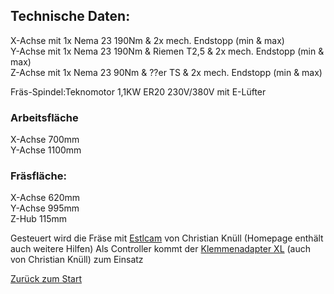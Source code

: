 ## Technische Daten:
X-Achse mit 1x Nema 23 190Nm & 2x mech. Endstopp (min & max)  
Y-Achse mit 1x Nema 23 190Nm & Riemen T2,5 & 2x mech. Endstopp (min & max)  
Z-Achse mit 1x Nema 23 90Nm & ??er TS & 2x mech. Endstopp (min & max)  
    
Fräs-Spindel:Teknomotor 1,1KW ER20 230V/380V mit E-Lüfter
### Arbeitsfläche
X-Achse 700mm  
Y-Achse 1100mm  

### Fräsfläche:
X-Achse 620mm  
Y-Achse 995mm  
Z-Hub 115mm  
  
Gesteuert wird die Fräse mit [Estlcam](https://www.estlcam.de/) von Christian Knüll (Homepage enthält auch weitere Hilfen)
Als Controller kommt der [Klemmenadapter XL](https://www.estlcam.de/tx.php) (auch von Christian Knüll) zum Einsatz

[Zurück zum Start](https://makerspace-wi.github.io/Project-CNC-3/)